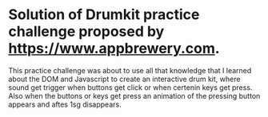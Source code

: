 # Solution of Drumkit practice challenge proposed by https://www.appbrewery.com.
This practice challenge was about to use all that knowledge that I learned about the DOM and Javascript to create an interactive drum kit, where sound get trigger when buttons get click or when certenin keys get press. Also when the buttons or keys get press an animation of the pressing button appears and aftes 1sg disappears.
